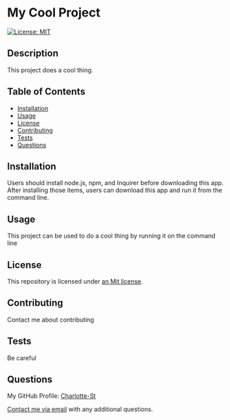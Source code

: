 # My Cool Project

[![License: MIT](https://img.shields.io/badge/License-MIT-yellow.svg)](https://opensource.org/licenses/MIT)

## Description
This project does a cool thing.

## Table of Contents
* [Installation](#Installation)
* [Usage](#Usage)
* [License](#License)
* [Contributing](#Contributing)
* [Tests](#Tests)
* [Questions](#Questions)

## Installation
Users should install node.js, npm, and Inquirer before downloading this app. After installing those items, users can download this app and run it from the command line.

## Usage
This project can be used to do a cool thing by running it on the command line

## License
This repository is licensed under [an Mit license](https://opensource.org/licenses/MIT).

## Contributing
Contact me about contributing

## Tests
Be careful

## Questions
My GitHub Profile: [Charlotte-St](https://github.com/Charlotte-St)

[Contact me via email](mailto:Charlotte.Stowe@gmail.com) with any additional questions.